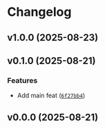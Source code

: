 # Changelog

## v1.0.0 (2025-08-23)

## v0.1.0 (2025-08-21)

### Features

- Add main feat ([`6f27bb4`](https://github.com/34j/array-api-negative-index/commit/6f27bb4ce1c0bc9ae1825784c8a1d5a961b2a079))

## v0.0.0 (2025-08-21)
